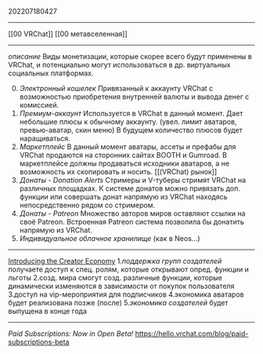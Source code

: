 202207180427
***
[[00 VRChat]] [[00 метавселенная]]
***
*описание*
Виды монетизации, которые скорее всего будут применены в VRChat, и потенциально могут использоваться в др. виртуальных социальных платформах.

0. *Электронный кошелек*
   Привязанный к аккаунту VRChat с возможностью приобретения внутренней валюты и вывода денег с комиссией.
1. *Премиум-аккаунт*
   Используется в VRChat в данный момент. 
   Дает небольшие плюсы к обычному аккаунту.
   (увел. лимит аватаров, превью-аватар, скин меню) 
   В будущем количество плюсов будет наращиваться.
2. *Маркетплейс*
   В данный момент аватары, ассеты и префабы для VRChat продаются на сторонних сайтах BOOTH и Gumroad.
   В маркетплейсе должны продаваться исходники аватаров, а не возможность их скопировать и носить. 
   [[(VRChat) рынок]]
3. *Донаты - Donation Alerts*
   Стримеры и V-туберы стримят VRChat на различных площадках. 
   К системе донатов можно привязать доп. функции или совершать донат напрямую из VRChat находясь непосредственно рядом со стримером.
4. *Донаты - Patreon*
   Множество авторов миров оставляют ссылки на своё Patreon. 
   Встроенная Patreon система позволила бы донатить напрямую из VRChat.
5. *Индивидуальное облачное хранилище*
   (как в Neos...)

***
[Introducing the Creator Economy](https://youtu.be/e93QzjnVf9g)
1.*поддержка групп создателей*
   получаете доступ к спец. ролям, которые открывают опред. функции и льготы
2.созд. мира смогут созд. различные функции, которые динамически изменяются в зависимости от покупок пользователя
3.доступ на vip-мероприятия для подписчиков
4.экономика аватаров будет реализована позже (после)
5.*экономика создателей* будет выпущена в конце года

***

*Paid Subscriptions: Now in Open Beta!*
https://hello.vrchat.com/blog/paid-subscriptions-beta